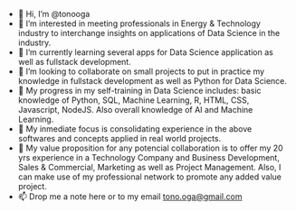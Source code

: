 - 👋 Hi, I’m @tonooga
- 👀 I’m interested in meeting professionals in Energy & Technology industry to interchange insights on applications of Data Science in the industry.
- 🌱 I’m currently learning several apps for Data Science application as well as fullstack development.
- 💞️ I’m looking to collaborate on small projects to put in practice my knowledge in fullstack development as well as Python for Data Science.
- 📘 My progress in my self-training in Data Science includes: basic knowledge of Python, SQL, Machine Learning, R, HTML, CSS, Javascript, NodeJS. Also overall knowledge of AI and  Machine Learning. 
- 🎯 My inmediate focus is consolidating experience in the above softwares and concepts applied in real world projects.
- 💎 My value proposition for any potencial collaboration is to offer my 20 yrs experience in a Technology Company and Business Development, Sales & Commercial, Marketing as well as Project Management. Also, I can make use of my professional network to promote any added value project.
- 📫 Drop me a note here or to my email tono.oga@gmail.com

<!---
tonooga/tonooga is a ✨ special ✨ repository because its `README.md` (this file) appears on your GitHub profile.
You can click the Preview link to take a look at your changes.
--->
